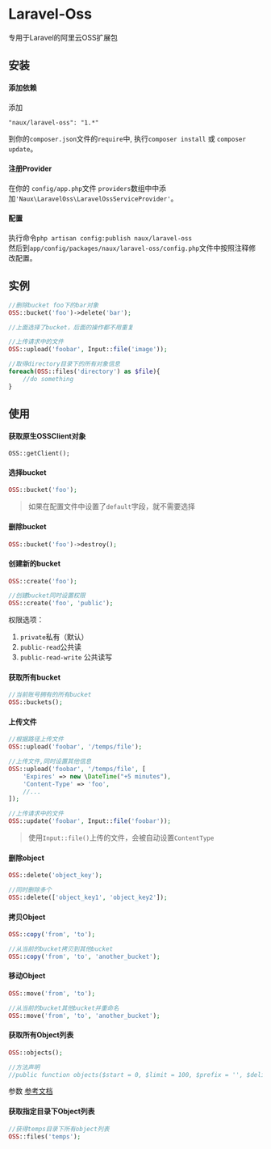 # Laravel-Oss
专用于Laravel的阿里云OSS扩展包

## 安装
#### 添加依赖
添加
```
"naux/laravel-oss": "1.*"
```
到你的`composer.json`文件的`require`中,
执行`composer install` 或 `composer update`。

#### 注册Provider
在你的 `config/app.php`文件 `providers`数组中中添加`'Naux\LaravelOss\LaravelOssServiceProvider'`。

#### 配置
执行命令`php artisan config:publish naux/laravel-oss`  
然后到`app/config/packages/naux/laravel-oss/config.php`文件中按照注释修改配置。

## 实例
```php
//删除bucket foo下的bar对象
OSS::bucket('foo')->delete('bar');

//上面选择了bucket，后面的操作都不用重复

//上传请求中的文件
OSS::upload('foobar', Input::file('image'));

//取得directory目录下的所有对象信息
foreach(OSS::files('directory') as $file){
	//do something
}
```
## 使用
#### 获取原生OSSClient对象
```
OSS::getClient();
```
#### 选择bucket
```php
OSS::bucket('foo');
```
> 如果在配置文件中设置了`default`字段，就不需要选择

#### 删除bucket
```php
OSS::bucket('foo')->destroy();
```
#### 创建新的bucket
```php
OSS::create('foo');

//创建bucket同时设置权限
OSS::create('foo', 'public');
```
权限选项：  
1. `private`私有（默认）  
2. `public-read`公共读  
3. `public-read-write` 公共读写  

#### 获取所有bucket
```php
//当前账号拥有的所有bucket
OSS::buckets();
```
#### 上传文件
```php
//根据路径上传文件
OSS::upload('foobar', '/temps/file');

//上传文件,同时设置其他信息
OSS::upload('foobar', '/temps/file', [
	'Expires' => new \DateTime("+5 minutes"),
	'Content-Type' => 'foo',
	//...
]);

//上传请求中的文件
OSS::update('foobar', Input::file('foobar'));
```
> 使用`Input::file()`上传的文件，会被自动设置`ContentType`

#### 删除object
```php
OSS::delete('object_key');

//同时删除多个
OSS::delete(['object_key1', 'object_key2']);
```

#### 拷贝Object
```php
OSS::copy('from', 'to');

//从当前的bucket拷贝到其他bucket
OSS::copy('from', 'to', 'another_bucket');
```

#### 移动Object
```php
OSS::move('from', 'to');

//从当前的bucket其他bucket并重命名
OSS::move('from', 'to', 'another_bucket');
```

#### 获取所有Object列表
```php
OSS::objects();

//方法声明
//public function objects($start = 0, $limit = 100, $prefix = '', $delimiter = ''){}
```
参数 [参考文档](http://aliyun_portal_storage.oss.aliyuncs.com/oss_api/oss_phphtml/object.html#id7)

#### 获取指定目录下Object列表
```php
//获得temps目录下所有object列表
OSS::files('temps');
```
